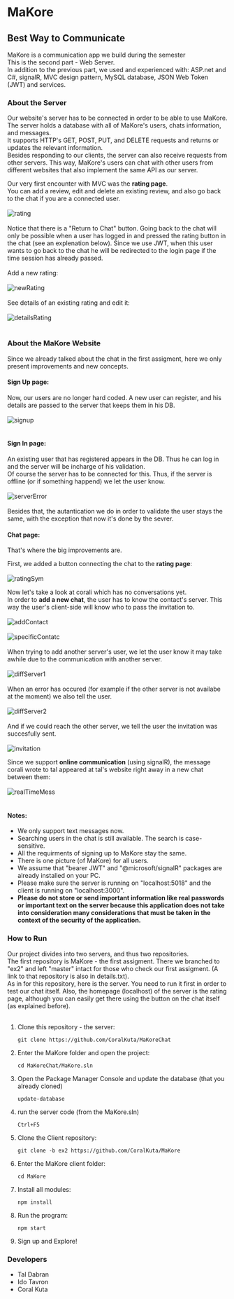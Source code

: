 # MaKore
## Best Way to Communicate

MaKore is a communication app we build during the semester<br />
This is the second part - Web Server.<br />
In addition to the previous part, we used and experienced with: ASP.net and C#, signalR, MVC design pattern, MySQL database, JSON Web Token (JWT) and services.<br />

### About the Server
Our website's server has to be connected in order to be able to use MaKore. <br />
The server holds a database with all of MaKore's users, chats information, and messages. <br />
It supports HTTP's GET, POST, PUT, and DELETE requests and returns or updates the relevant information. <br />
Besides responding to our clients, the server can also receive requests from other servers. This way, MaKore's users can chat with other users from different websites that also implement the same API as our server. <br />

Our very first encounter with MVC was the **rating page**.<br />
You can add a review, edit and delete an existing review, and also go back to the chat if you are a connected user.<br />
<br />
![rating](https://user-images.githubusercontent.com/90967892/170185970-1db8c50a-02dc-4688-8955-4035c0910284.jpg)<br />
<br />
Notice that there is a "Return to Chat" button. Going back to the chat will only be possible when a user has logged in and pressed the rating button in the chat (see an explenation below). Since we use JWT, when this user wants to go back to the chat he will be redirected to the login page if the time session has already passed. <br />
<br />
Add a new rating:<br />
<br />
![newRating](https://user-images.githubusercontent.com/90967892/170186391-740d62fe-932f-4126-9329-5aaa7bf83de5.jpg)<br />
<br />
See details of an existing rating and edit it:<br />
<br />
![detailsRating](https://user-images.githubusercontent.com/90967892/170186403-5401c431-c7a3-4fc1-a7dd-810b706f19cd.jpg)<br />
<br />


### About the MaKore Website
Since we already talked about the chat in the first assigment, here we only present improvements and new concepts. <br />

#### Sign Up page:
Now, our users are no longer hard coded. A new user can register, and his details are passed to the server that keeps them in his DB. <br />
<br />
![signup](https://user-images.githubusercontent.com/90967892/164452688-3818a90f-e764-47b8-99f7-fed8fe7ff71c.jpg)<br />
<br />

#### Sign In page:
An existing user that has registered appears in the DB. Thus he can log in and the server will be incharge of his validation.<br />
Of course the server has to be connected for this. Thus, if the server is offline (or if something happend) we let the user know. <br />
<br />
![serverError](https://user-images.githubusercontent.com/90967892/170189297-47eb1116-86d3-479c-aea2-ce5e2307944d.jpg)<br />
<br />
Besides that, the autantication we do in order to validate the user stays the same, with the exception that now it's done by the sevrer.

#### Chat page:
That's where the big improvements are.<br />

First, we added a button connecting the chat to the **rating page**: <br />
<br />
![ratingSym](https://user-images.githubusercontent.com/90967892/170192840-7acf343a-757b-45cd-83f0-5b795979fdf3.jpg)
<br />

Now let's take a look at corali which has no conversations yet. <br />
In order to **add a new chat**, the user has to know the contact's server. This way the user's client-side will know who to pass the invitation to. <br />
<br />
![addContact](https://user-images.githubusercontent.com/90967892/170191209-5e036d7e-2529-4fdb-a9ae-74f5917235ef.jpg)<br />
<br />
![specificContatc](https://user-images.githubusercontent.com/90967892/170191745-657a90e1-00cd-4bbb-9441-19e633582783.jpg) <br />
<br />
When trying to add another server's user, we let the user know it may take awhile due to the communication with another server. <br />
 <br />
![diffServer1](https://user-images.githubusercontent.com/90967892/170193752-68d1d666-63b5-4aad-8990-ae9faa3d7147.jpg)<br />
<br />
When an error has occured (for example if the other server is not availabe at the moment) we also tell the user. <br />
 <br />
![diffServer2](https://user-images.githubusercontent.com/90967892/170193909-701c7510-eccc-4ec2-a7e8-0bde1287b0cd.jpg)<br />
<br />
And if we could reach the other server, we tell the user the invitation was succesfully sent. <br />
<br />
![invitation](https://user-images.githubusercontent.com/90967892/170194735-c13f4192-a427-4536-ad72-c0a8d731214e.jpg)<br />

Since we support **online communication** (using signalR), the message corali wrote to tal appeared at tal's website right away in a new chat between them:<br />
<br />
![realTimeMess](https://user-images.githubusercontent.com/90967892/170192114-3ea920d0-f990-42f2-a57b-d43186e7ac16.jpg) <br />
<br />


#### Notes:
- We only support text messages now.
- Searching users in the chat is still available. The search is case-sensitive.
- All the requirments of signing up to MaKore stay the same.
- There is one picture (of MaKore) for all users.
- We assume that "bearer JWT" and "@microsoft/signalR" packages are already installed on your PC.
- Please make sure the server is running on "localhost:5018" and the client is running on "localhost:3000".
- **Please do not store or send important information like real passwords or important text on the server because this application does not take into consideration many considerations that must be taken in the context of the security of the application.**

### How to Run
Our project divides into two servers, and thus two repositories. <br />
The first repository is MaKore - the first assigment. There we branched to "ex2" and left "master" intact for those who check our first assigment. (A link to that repository is also in details.txt). <br />
As in for this repository, here is the server. You need to run it first in order to test our chat itself. Also, the homepage (localhost) of the server is the rating page, although you can easily get there using the button on the chat itself (as explained before). <br />
<br />
1. Clone this repository - the server:
    ```
    git clone https://github.com/CoralKuta/MaKoreChat
    ```
2. Enter the MaKore folder and open the project:
    ```
    cd MaKoreChat/MaKore.sln
    ```
3. Open the Package Manager Console and update the database (that you already cloned)
    ```
    update-database
    ```
4. run the server code (from the MaKore.sln)
    ```
    Ctrl+F5
    ```
5. Clone the Client repository:
    ```
    git clone -b ex2 https://github.com/CoralKuta/MaKore
    ```
6. Enter the MaKore client folder:
    ```
    cd MaKore
    ```
7. Install all modules:
    ```
    npm install
    ```
8. Run the program:
    ```
    npm start
    ```
9. Sign up and Explore!

### Developers
- Tal Dabran 
- Ido Tavron 
- Coral Kuta 

